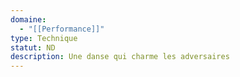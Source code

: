 ```yaml
---
domaine:
  - "[[Performance]]"
type: Technique
statut: ND
description: Une danse qui charme les adversaires
---
```


